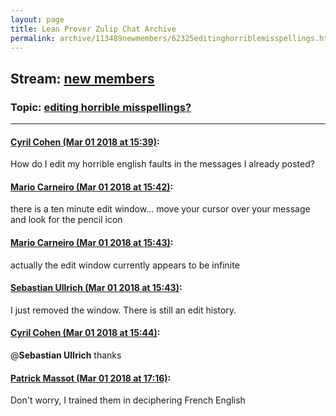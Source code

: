 ```yaml
---
layout: page
title: Lean Prover Zulip Chat Archive 
permalink: archive/113489newmembers/62325editinghorriblemisspellings.html
---
```


## Stream: [new members](index.html)
### Topic: [editing horrible misspellings?](62325editinghorriblemisspellings.html)

---

#### [Cyril Cohen (Mar 01 2018 at 15:39)](https://leanprover.zulipchat.com/#narrow/stream/113489-new%20members/topic/editing%20horrible%20misspellings%3F/near/123140234):
How do I edit my horrible english faults in the messages I already posted?

#### [Mario Carneiro (Mar 01 2018 at 15:42)](https://leanprover.zulipchat.com/#narrow/stream/113489-new%20members/topic/editing%20horrible%20misspellings%3F/near/123140542):
there is a ten minute edit window... move your cursor over your message and look for the pencil icon

#### [Mario Carneiro (Mar 01 2018 at 15:43)](https://leanprover.zulipchat.com/#narrow/stream/113489-new%20members/topic/editing%20horrible%20misspellings%3F/near/123140553):
actually the edit window currently appears to be infinite

#### [Sebastian Ullrich (Mar 01 2018 at 15:43)](https://leanprover.zulipchat.com/#narrow/stream/113489-new%20members/topic/editing%20horrible%20misspellings%3F/near/123140557):
I just removed the window. There is still an edit history.

#### [Cyril Cohen (Mar 01 2018 at 15:44)](https://leanprover.zulipchat.com/#narrow/stream/113489-new%20members/topic/editing%20horrible%20misspellings%3F/near/123140607):
@**Sebastian Ullrich** thanks

#### [Patrick Massot (Mar 01 2018 at 17:16)](https://leanprover.zulipchat.com/#narrow/stream/113489-new%20members/topic/editing%20horrible%20misspellings%3F/near/123143884):
Don't worry, I trained them in deciphering French English

